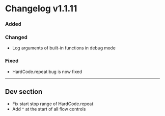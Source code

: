 # Changelog v1.1.11

### Added

### Changed
- Log arguments of built-in functions in debug mode

### Fixed
- HardCode.repeat bug is now fixed
---

## Dev section
- Fix start stop range of HardCode.repeat
- Add `^` at the start of all flow controls